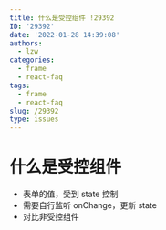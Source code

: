 ```yaml
---
title: 什么是受控组件 !29392
ID: '29392'
date: '2022-01-28 14:39:08'
authors:
  - lzw
categories:
  - frame
  - react-faq
tags:
  - frame
  - react-faq
slug: /29392
type: issues
---
```


# 什么是受控组件

- 表单的值，受到 state 控制
- 需要自行监听 onChange，更新 state
- 对比非受控组件
